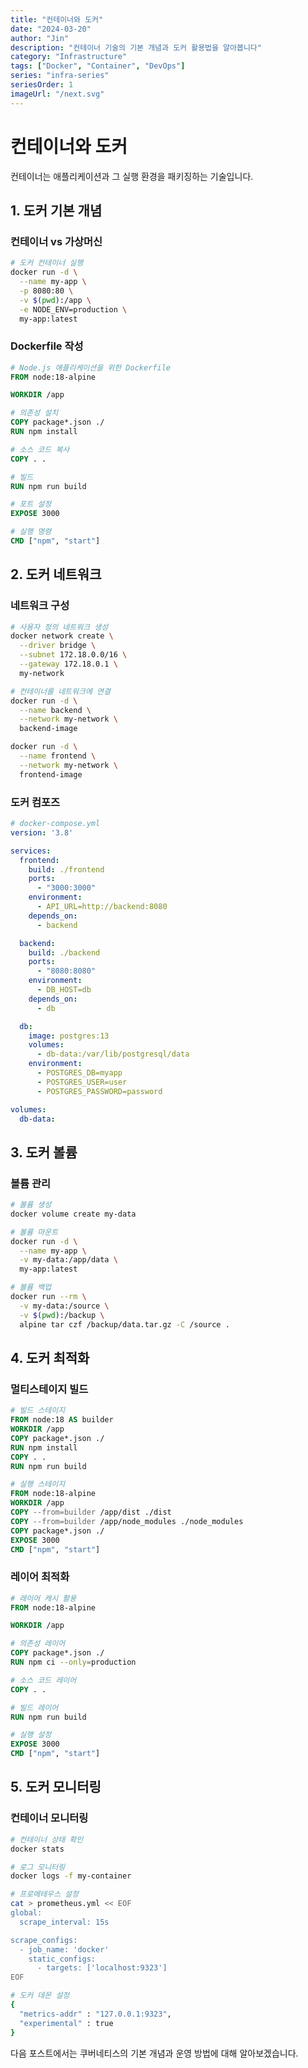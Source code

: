 ```yaml
---
title: "컨테이너와 도커"
date: "2024-03-20"
author: "Jin"
description: "컨테이너 기술의 기본 개념과 도커 활용법을 알아봅니다"
category: "Infrastructure"
tags: ["Docker", "Container", "DevOps"]
series: "infra-series"
seriesOrder: 1
imageUrl: "/next.svg"
---
```


# 컨테이너와 도커

컨테이너는 애플리케이션과 그 실행 환경을 패키징하는 기술입니다.

## 1. 도커 기본 개념

### 컨테이너 vs 가상머신

```bash
# 도커 컨테이너 실행
docker run -d \
  --name my-app \
  -p 8080:80 \
  -v $(pwd):/app \
  -e NODE_ENV=production \
  my-app:latest
```

### Dockerfile 작성

```dockerfile
# Node.js 애플리케이션을 위한 Dockerfile
FROM node:18-alpine

WORKDIR /app

# 의존성 설치
COPY package*.json ./
RUN npm install

# 소스 코드 복사
COPY . .

# 빌드
RUN npm run build

# 포트 설정
EXPOSE 3000

# 실행 명령
CMD ["npm", "start"]
```

## 2. 도커 네트워크

### 네트워크 구성

```bash
# 사용자 정의 네트워크 생성
docker network create \
  --driver bridge \
  --subnet 172.18.0.0/16 \
  --gateway 172.18.0.1 \
  my-network

# 컨테이너를 네트워크에 연결
docker run -d \
  --name backend \
  --network my-network \
  backend-image

docker run -d \
  --name frontend \
  --network my-network \
  frontend-image
```

### 도커 컴포즈

```yaml
# docker-compose.yml
version: '3.8'

services:
  frontend:
    build: ./frontend
    ports:
      - "3000:3000"
    environment:
      - API_URL=http://backend:8080
    depends_on:
      - backend

  backend:
    build: ./backend
    ports:
      - "8080:8080"
    environment:
      - DB_HOST=db
    depends_on:
      - db

  db:
    image: postgres:13
    volumes:
      - db-data:/var/lib/postgresql/data
    environment:
      - POSTGRES_DB=myapp
      - POSTGRES_USER=user
      - POSTGRES_PASSWORD=password

volumes:
  db-data:
```

## 3. 도커 볼륨

### 볼륨 관리

```bash
# 볼륨 생성
docker volume create my-data

# 볼륨 마운트
docker run -d \
  --name my-app \
  -v my-data:/app/data \
  my-app:latest

# 볼륨 백업
docker run --rm \
  -v my-data:/source \
  -v $(pwd):/backup \
  alpine tar czf /backup/data.tar.gz -C /source .
```

## 4. 도커 최적화

### 멀티스테이지 빌드

```dockerfile
# 빌드 스테이지
FROM node:18 AS builder
WORKDIR /app
COPY package*.json ./
RUN npm install
COPY . .
RUN npm run build

# 실행 스테이지
FROM node:18-alpine
WORKDIR /app
COPY --from=builder /app/dist ./dist
COPY --from=builder /app/node_modules ./node_modules
COPY package*.json ./
EXPOSE 3000
CMD ["npm", "start"]
```

### 레이어 최적화

```dockerfile
# 레이어 캐시 활용
FROM node:18-alpine

WORKDIR /app

# 의존성 레이어
COPY package*.json ./
RUN npm ci --only=production

# 소스 코드 레이어
COPY . .

# 빌드 레이어
RUN npm run build

# 실행 설정
EXPOSE 3000
CMD ["npm", "start"]
```

## 5. 도커 모니터링

### 컨테이너 모니터링

```bash
# 컨테이너 상태 확인
docker stats

# 로그 모니터링
docker logs -f my-container

# 프로메테우스 설정
cat > prometheus.yml << EOF
global:
  scrape_interval: 15s

scrape_configs:
  - job_name: 'docker'
    static_configs:
      - targets: ['localhost:9323']
EOF

# 도커 데몬 설정
{
  "metrics-addr" : "127.0.0.1:9323",
  "experimental" : true
}
```

다음 포스트에서는 쿠버네티스의 기본 개념과 운영 방법에 대해 알아보겠습니다. 